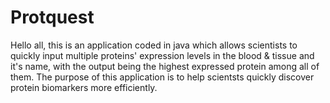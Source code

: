 # Protquest


Hello all, this is an application coded in java which allows scientists to quickly input multiple proteins' expression levels in the blood & tissue and it's name, with the output being the highest expressed protein among all of them. The purpose of this application is to help scientsts quickly discover protein biomarkers more efficiently.
